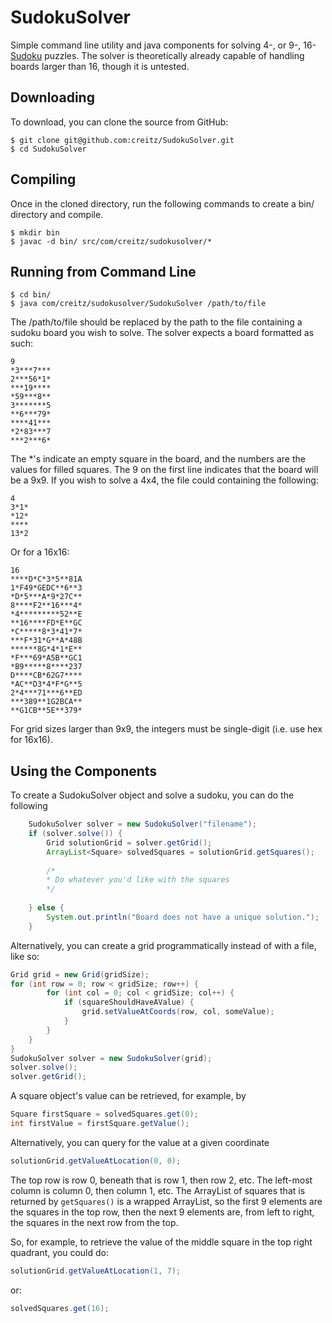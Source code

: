 SudokuSolver
=========================

Simple command line utility and java components for solving 4-, or 9-, 16-[Sudoku][] puzzles.
The solver is theoretically already capable of handling boards larger than 16, though it 
is untested.

## Downloading

To download, you can clone the source from GitHub:

    $ git clone git@github.com:creitz/SudokuSolver.git
    $ cd SudokuSolver


## Compiling

Once in the cloned directory, run the following commands to create a bin/ directory and compile.

	$ mkdir bin
	$ javac -d bin/ src/com/creitz/sudokusolver/*

## Running from Command Line

	$ cd bin/
	$ java com/creitz/sudokusolver/SudokuSolver /path/to/file
	
The /path/to/file should be replaced by the path to the file containing a sudoku board you wish to solve.
The solver expects a board formatted as such:

```
9
*3***7***
2***56*1*
***19****
*59***8**
3*******5
**6***79*
****41***
*2*83***7
***2***6*
```

The *'s indicate an empty square in the board, and the numbers are the values for filled squares.
The 9 on the first line indicates that the board will be a 9x9.  If you wish to solve a 4x4, the 
file could containing the following:

```
4
3*1*
*12*
****
13*2
```

Or for a 16x16:

```
16
****D*C*3*5**81A
1*F49*GEDC**6**3
*D*5***A*9*27C**
8****F2**16***4*
*4*********52**E
**16****FD*E**GC
*C*****8*3*41*7*
***F*31*G**A*48B
******8G*4*1*E**
*F***69*A5B**GC1
*B9*****8****237
D****CB*62G7****
*AC**D3*4*F*G**5
2*4***71***6**ED
***389**1G2BCA**
**G1CB**5E**379*

```

For grid sizes larger than 9x9, the integers must be single-digit (i.e. use hex for 16x16).

## Using the Components

To create a SudokuSolver object and solve a sudoku, you can do the following

```java
	SudokuSolver solver = new SudokuSolver("filename");
	if (solver.solve()) {
		Grid solutionGrid = solver.getGrid();
		ArrayList<Square> solvedSquares = solutionGrid.getSquares();
		
		/*
		* Do whatever you'd like with the squares
		*/
		
	} else {
		System.out.println("Board does not have a unique solution.");
	}
```

Alternatively, you can create a grid programmatically instead of with a file, like so:

```java
Grid grid = new Grid(gridSize);
for (int row = 0; row < gridSize; row++) {
		for (int col = 0; col < gridSize; col++) {
			if (squareShouldHaveAValue) {
				grid.setValueAtCoords(row, col, someValue);
			}
		}
	} 
}
SudokuSolver solver = new SudokuSolver(grid);
solver.solve();
solver.getGrid();
```

A square object's value can be retrieved, for example, by 

```java
Square firstSquare = solvedSquares.get(0);
int firstValue = firstSquare.getValue();
```

Alternatively, you can query for the value at a given coordinate

```java
solutionGrid.getValueAtLocation(0, 0);
```

The top row is row 0, beneath that is row 1, then row 2, etc.
The left-most column is column 0, then column 1, etc.
The ArrayList of squares that is returned by ```getSquares()``` is a wrapped
ArrayList, so the first 9 elements are the squares in the top row, then 
the next 9 elements are, from left to right, the squares in the next row
from the top.  

So, for example, to retrieve the value of the middle square in the top right 
quadrant, you could do:

```java
solutionGrid.getValueAtLocation(1, 7);
```

or:

```java
solvedSquares.get(16);
```


[Sudoku]: http://en.wikipedia.org/wiki/Sudoku
